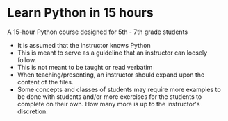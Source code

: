 # Learn Python in 15 hours
A 15-hour Python course designed for 5th - 7th grade students

* It is assumed that the instructor knows Python
* This is meant to serve as a guideline that an instructor can loosely follow.
* This is not meant to be taught or read verbatim
* When teaching/presenting, an instructor should expand upon the content of the files.
* Some concepts and classes of students may require more examples to be done with students and/or more exercises for the
students to complete on their own. How many more is up to the instructor's discretion.
